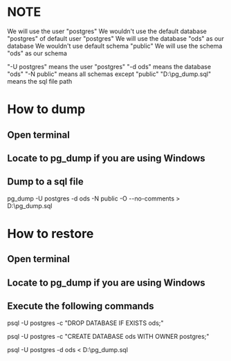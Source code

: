 # NOTE

We will use the user "postgres"
We wouldn't use the default database "postgres" of default user "postgres"
We will use the database "ods" as our database
We wouldn't use default schema "public"
We will use the schema "ods" as our schema

"-U postgres" means the user "postgres"
"-d ods" means the database "ods"
"-N public" means all schemas except "public"
"D:\pg_dump.sql" means the sql file path





# How to dump

## Open terminal

## Locate to pg_dump if you are using Windows

## Dump to a sql file

pg_dump -U postgres -d ods -N public -O --no-comments > D:\pg_dump.sql





# How to restore

## Open terminal

## Locate to pg_dump if you are using Windows

## Execute the following commands

psql -U postgres -c "DROP DATABASE IF EXISTS ods;"

psql -U postgres -c "CREATE DATABASE ods WITH OWNER postgres;"

psql -U postgres -d ods < D:\pg_dump.sql